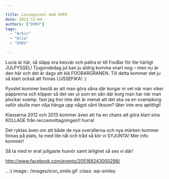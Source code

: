 ```yaml
---

title: Lussepyssel med DVKV
date: 2013-12-04
authors: ["DVKV"]
tags:
  - "Arkiv"
  - "Alla"
  - "DVKV"

---
```


Lucia är här, så släpp era besvär och pallra er till FooBar för lite
  härligt JULPYSSEL!
 Tjugondedag jul kan ju aldrig komma snart nog – men nu är den här och
  det är dags att klä FOOBARGRANEN. Till detta kommer det ju så klart
  också att finnas LUSSEFIKA! :)

Pysslet kommer bestå av att man göra såna där korgar ni vet när man
viker papprerna och klipper så det ser ut som en sån där korg man har
när man plockar svamp. fast jag tror inte det är menat att det ska va en
svampkorg. vaför skulle man vilja hänga upp något sånt liksom? låter
inte ens aptitligt!

Klasserna 2012 och 2013 kommer även att ha en chans att göra klart sina
KOLLAGE från reccemottagningen!! hurra!

Det ryktas även om att både de nya overallerna och nya märken kommer
finnas på plats, ta med lite nål och tråd så kör vi SYJUNTA! Mer info
kommer!

Så ta med er erat juligaste humör samt ärlighet så ses vi där!

http://www.facebook.com/events/205168243000298/

.. :) image:: /images/icon_smile.gif
   :class: wp-smiley